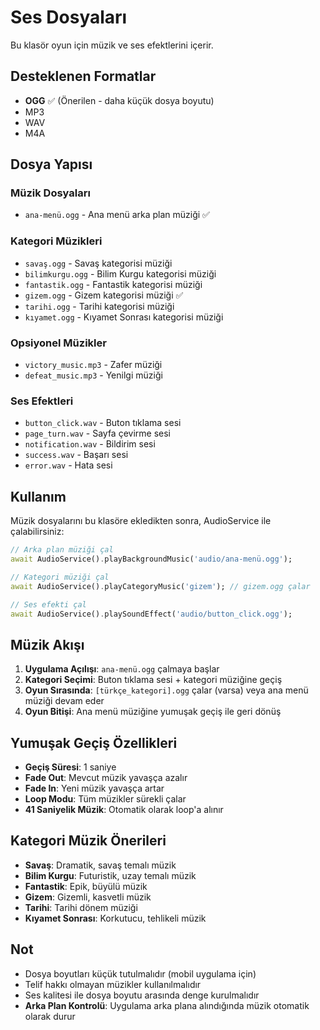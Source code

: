 # Ses Dosyaları

Bu klasör oyun için müzik ve ses efektlerini içerir.

## Desteklenen Formatlar
- **OGG** ✅ (Önerilen - daha küçük dosya boyutu)
- MP3
- WAV
- M4A

## Dosya Yapısı

### Müzik Dosyaları
- `ana-menü.ogg` - Ana menü arka plan müziği ✅

### Kategori Müzikleri
- `savaş.ogg` - Savaş kategorisi müziği
- `bilimkurgu.ogg` - Bilim Kurgu kategorisi müziği
- `fantastik.ogg` - Fantastik kategorisi müziği
- `gizem.ogg` - Gizem kategorisi müziği ✅
- `tarihi.ogg` - Tarihi kategorisi müziği
- `kıyamet.ogg` - Kıyamet Sonrası kategorisi müziği

### Opsiyonel Müzikler
- `victory_music.mp3` - Zafer müziği
- `defeat_music.mp3` - Yenilgi müziği

### Ses Efektleri
- `button_click.wav` - Buton tıklama sesi
- `page_turn.wav` - Sayfa çevirme sesi
- `notification.wav` - Bildirim sesi
- `success.wav` - Başarı sesi
- `error.wav` - Hata sesi

## Kullanım

Müzik dosyalarını bu klasöre ekledikten sonra, AudioService ile çalabilirsiniz:

```dart
// Arka plan müziği çal
await AudioService().playBackgroundMusic('audio/ana-menü.ogg');

// Kategori müziği çal
await AudioService().playCategoryMusic('gizem'); // gizem.ogg çalar

// Ses efekti çal
await AudioService().playSoundEffect('audio/button_click.ogg');
```

## Müzik Akışı

1. **Uygulama Açılışı**: `ana-menü.ogg` çalmaya başlar
2. **Kategori Seçimi**: Buton tıklama sesi + kategori müziğine geçiş
3. **Oyun Sırasında**: `[türkçe_kategori].ogg` çalar (varsa) veya ana menü müziği devam eder
4. **Oyun Bitişi**: Ana menü müziğine yumuşak geçiş ile geri dönüş

## Yumuşak Geçiş Özellikleri

- **Geçiş Süresi**: 1 saniye
- **Fade Out**: Mevcut müzik yavaşça azalır
- **Fade In**: Yeni müzik yavaşça artar
- **Loop Modu**: Tüm müzikler sürekli çalar
- **41 Saniyelik Müzik**: Otomatik olarak loop'a alınır

## Kategori Müzik Önerileri

- **Savaş**: Dramatik, savaş temalı müzik
- **Bilim Kurgu**: Futuristik, uzay temalı müzik  
- **Fantastik**: Epik, büyülü müzik
- **Gizem**: Gizemli, kasvetli müzik
- **Tarihi**: Tarihi dönem müziği
- **Kıyamet Sonrası**: Korkutucu, tehlikeli müzik

## Not
- Dosya boyutları küçük tutulmalıdır (mobil uygulama için)
- Telif hakkı olmayan müzikler kullanılmalıdır
- Ses kalitesi ile dosya boyutu arasında denge kurulmalıdır
- **Arka Plan Kontrolü**: Uygulama arka plana alındığında müzik otomatik olarak durur 